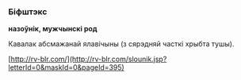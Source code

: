 ### Біфштэкс
**назоўнік, мужчынскі род**

Кавалак абсмажанай ялавічыны (з сярэдняй часткі хрыбта тушы).

<a rel="author">[http://rv-blr.com/](http://rv-blr.com/slounik.jsp?letterId=0&maskId=0&pageId=395)</a>
